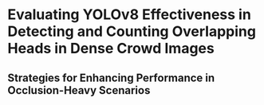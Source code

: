 # Evaluating YOLOv8 Effectiveness in Detecting and Counting Overlapping Heads in Dense Crowd Images
## Strategies for Enhancing Performance in Occlusion-Heavy Scenarios
